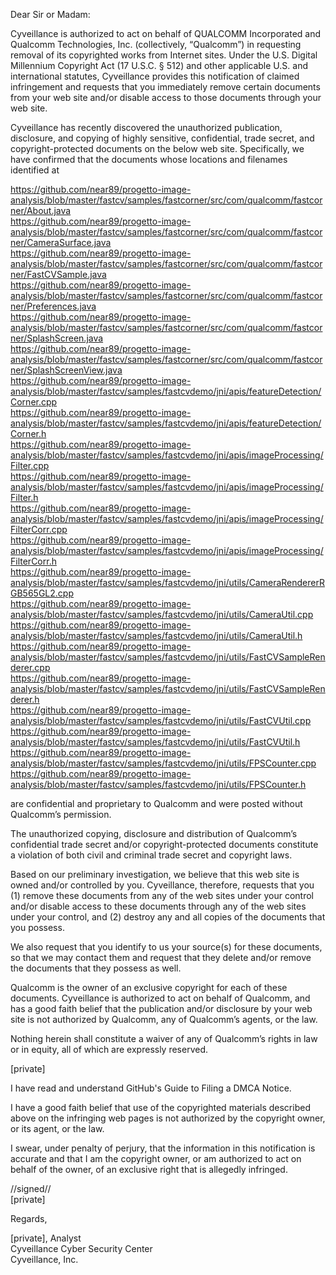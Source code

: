 Dear Sir or Madam:

Cyveillance is authorized to act on behalf of QUALCOMM Incorporated and Qualcomm Technologies, Inc. (collectively, “Qualcomm”) in requesting removal of its copyrighted works from Internet sites. Under the U.S. Digital Millennium Copyright Act (17 U.S.C. § 512) and other applicable U.S. and international statutes, Cyveillance provides this notification of claimed infringement and requests that you immediately remove certain documents from your web site and/or disable access to those documents through your web site.

Cyveillance has recently discovered the unauthorized publication, disclosure, and copying of highly sensitive, confidential, trade secret, and copyright-protected documents on the below web site. Specifically, we have confirmed that the documents whose locations and filenames identified at

https://github.com/near89/progetto-image-analysis/blob/master/fastcv/samples/fastcorner/src/com/qualcomm/fastcorner/About.java  
https://github.com/near89/progetto-image-analysis/blob/master/fastcv/samples/fastcorner/src/com/qualcomm/fastcorner/CameraSurface.java  
https://github.com/near89/progetto-image-analysis/blob/master/fastcv/samples/fastcorner/src/com/qualcomm/fastcorner/FastCVSample.java  
https://github.com/near89/progetto-image-analysis/blob/master/fastcv/samples/fastcorner/src/com/qualcomm/fastcorner/Preferences.java  
https://github.com/near89/progetto-image-analysis/blob/master/fastcv/samples/fastcorner/src/com/qualcomm/fastcorner/SplashScreen.java  
https://github.com/near89/progetto-image-analysis/blob/master/fastcv/samples/fastcorner/src/com/qualcomm/fastcorner/SplashScreenView.java  
https://github.com/near89/progetto-image-analysis/blob/master/fastcv/samples/fastcvdemo/jni/apis/featureDetection/Corner.cpp  
https://github.com/near89/progetto-image-analysis/blob/master/fastcv/samples/fastcvdemo/jni/apis/featureDetection/Corner.h  
https://github.com/near89/progetto-image-analysis/blob/master/fastcv/samples/fastcvdemo/jni/apis/imageProcessing/Filter.cpp  
https://github.com/near89/progetto-image-analysis/blob/master/fastcv/samples/fastcvdemo/jni/apis/imageProcessing/Filter.h  
https://github.com/near89/progetto-image-analysis/blob/master/fastcv/samples/fastcvdemo/jni/apis/imageProcessing/FilterCorr.cpp  
https://github.com/near89/progetto-image-analysis/blob/master/fastcv/samples/fastcvdemo/jni/apis/imageProcessing/FilterCorr.h  
https://github.com/near89/progetto-image-analysis/blob/master/fastcv/samples/fastcvdemo/jni/utils/CameraRendererRGB565GL2.cpp  
https://github.com/near89/progetto-image-analysis/blob/master/fastcv/samples/fastcvdemo/jni/utils/CameraUtil.cpp  
https://github.com/near89/progetto-image-analysis/blob/master/fastcv/samples/fastcvdemo/jni/utils/CameraUtil.h  
https://github.com/near89/progetto-image-analysis/blob/master/fastcv/samples/fastcvdemo/jni/utils/FastCVSampleRenderer.cpp  
https://github.com/near89/progetto-image-analysis/blob/master/fastcv/samples/fastcvdemo/jni/utils/FastCVSampleRenderer.h  
https://github.com/near89/progetto-image-analysis/blob/master/fastcv/samples/fastcvdemo/jni/utils/FastCVUtil.cpp  
https://github.com/near89/progetto-image-analysis/blob/master/fastcv/samples/fastcvdemo/jni/utils/FastCVUtil.h  
https://github.com/near89/progetto-image-analysis/blob/master/fastcv/samples/fastcvdemo/jni/utils/FPSCounter.cpp  
https://github.com/near89/progetto-image-analysis/blob/master/fastcv/samples/fastcvdemo/jni/utils/FPSCounter.h  

are confidential and proprietary to Qualcomm and were posted without Qualcomm’s permission.

The unauthorized copying, disclosure and distribution of Qualcomm’s confidential trade secret and/or copyright-protected documents constitute a violation of both civil and criminal trade secret and copyright laws.

Based on our preliminary investigation, we believe that this web site is owned and/or controlled by you. Cyveillance, therefore, requests that you (1) remove these documents from any of the web sites under your control and/or disable access to these documents through any of the web sites under your control, and (2) destroy any and all copies of the documents that you possess.

We also request that you identify to us your source(s) for these documents, so that we may contact them and request that they delete and/or remove the documents that they possess as well.

Qualcomm is the owner of an exclusive copyright for each of these documents. Cyveillance is authorized to act on behalf of Qualcomm, and has a good faith belief that the publication and/or disclosure by your web site is not authorized by Qualcomm, any of Qualcomm’s agents, or the law.

Nothing herein shall constitute a waiver of any of Qualcomm’s rights in law or in equity, all of which are expressly reserved.

[private]

I have read and understand GitHub's Guide to Filing a DMCA Notice.

I have a good faith belief that use of the copyrighted materials described above on the infringing web pages is not authorized by the copyright owner, or its agent, or the law.

I swear, under penalty of perjury, that the information in this notification is accurate and that I am the copyright owner, or am authorized to act on behalf of the owner, of an exclusive right that is allegedly infringed.

//signed//  
[private]

Regards,

[private], Analyst  
Cyveillance Cyber Security Center  
Cyveillance, Inc.
